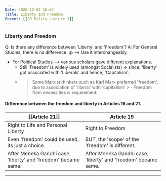 ```yaml
---
Date: 2020-12-02 16:57
Title: Liberty and Freedom
Parent: [[SR Polity Lecture 1]]
---
```


### Liberty and Freedom

Q: Is there any difference between 'Liberty' and 'Freedom'?
A: For General Studies, there is no difference. :p --> Use it interchangeably.

*   For Political Studies --> various scholars gave different explanations.
    *   Still 'Freedom' is widely used (amongst Socialists) =>  since, 'liberty' got associated with  'Liberals' and hence, 'Capitalism'.
    *   > Some Marxist thinkers such as Karl Marx preferred 'freedom', due to association of 'liberal' with 'capitalism'
            > - Freedom from necessities is requirement.
      

#### Difference between the freedom and liberty in Articles 19 and 21.
| [[Article 21]]                                                 | Article 19                                                     | 
| -------------------------------------------------------------- | -------------------------------------------------------------- | 
| Right to  Life and Personal Liberty                            | Right to Freedom                                               | 
| Even 'freedom' could be used, its just a choice.               | BUT, the 'scope' of the 'freedom' is different.                | 
| After Meneka Gandhi case, 'liberty' and 'freedom' became same. | After Meneka Gandhi case, 'liberty' and 'freedom' became same. | 

***